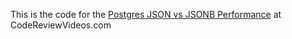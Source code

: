 This is the code for the [Postgres JSON vs JSONB Performance](https://codereviewvideos.com/postgres-json-vs-jsonb-performance/) at CodeReviewVideos.com
